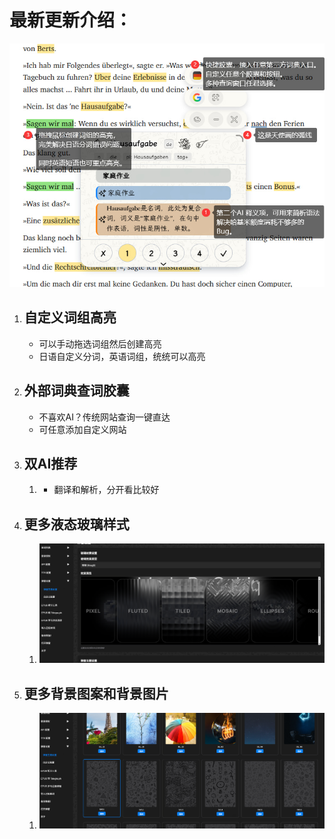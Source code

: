 # 最新更新介绍：

![](../../intro/start/assets/pill.png)
1. ## 自定义词组高亮
    - 可以手动拖选词组然后创建高亮
    - 日语自定义分词，英语词组，统统可以高亮
2. ## 外部词典查词胶囊
    - 不喜欢AI？传统网站查询一键直达
    - 可任意添加自定义网站
3. ## 双AI推荐
	1.  - 翻译和解析，分开看比较好
4. ## 更多液态玻璃样式
	1. ![](<./assets/Pasted image 20251013195057.png>)
5. ## 更多背景图案和背景图片
	1. ![](<./assets/Pasted image 20251013195031.png>)

